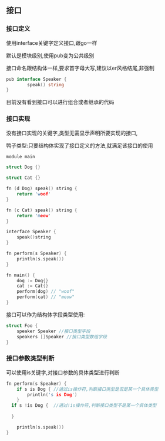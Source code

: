 ## 接口

### 接口定义

使用interface关键字定义接口,跟go一样

默认是模块级别,使用pub变为公共级别

接口命名跟结构体一样,要求首字母大写,建议以er风格结尾,非强制

```go
pub interface Speaker {
		speak() string
}
```

目前没有看到接口可以进行组合或者继承的代码

### 接口实现

没有接口实现的关键字,类型无需显示声明所要实现的接口,

鸭子类型:只要结构体实现了接口定义的方法,就满足该接口的使用

```c
module main

struct Dog {}

struct Cat {}

fn (d Dog) speak() string {
	return 'woof'
}

fn (c Cat) speak() string {
	return 'meow'
}

interface Speaker {
	speak()string
}

fn perform(s Speaker) {
	println(s.speak())
}

fn main() {
	dog := Dog{}
	cat := Cat{}
	perform(dog) // "woof"
	perform(cat) // "meow"
}

```

接口可以作为结构体字段类型使用:

```c
struct Foo {
	speaker Speaker //接口类型字段
	speakers []Speaker //接口类型数组字段
}	
```

### 接口参数类型判断

可以使用is关键字,对接口参数的具体类型进行判断

```c
fn perform(s Speaker) {
	if s is Dog { //通过is操作符,判断接口类型是否是某一个具体类型
		println('s is Dog')
	}
  if s !is Dog {  //通过!is操作符,判断接口类型不是某一个具体类型
    
  }

	println(s.speak())
}
```

